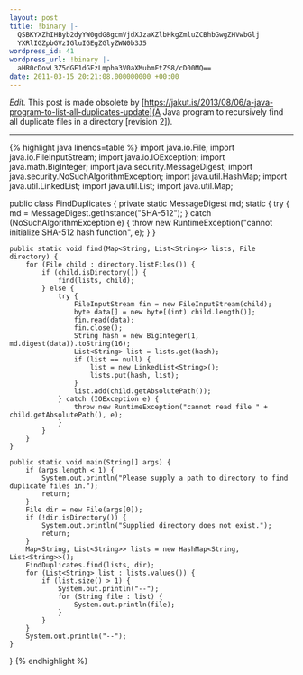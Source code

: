 ```yaml
---
layout: post
title: !binary |-
  QSBKYXZhIHByb2dyYW0gdG8gcmVjdXJzaXZlbHkgZmluZCBhbGwgZHVwbGlj
  YXRlIGZpbGVzIGluIGEgZGlyZWN0b3J5
wordpress_id: 41
wordpress_url: !binary |-
  aHR0cDovL3Z5dGF1dGFzLmpha3V0aXMubmFtZS8/cD00MQ==
date: 2011-03-15 20:21:08.000000000 +00:00
---
```

*Edit.* This post is made obsolete by [https://jakut.is/2013/08/06/a-java-program-to-list-all-duplicates-update](A Java program to recursively find all duplicate files in a directory [revision 2]).

***

{% highlight java linenos=table %}
import java.io.File;
import java.io.FileInputStream;
import java.io.IOException;
import java.math.BigInteger;
import java.security.MessageDigest;
import java.security.NoSuchAlgorithmException;
import java.util.HashMap;
import java.util.LinkedList;
import java.util.List;
import java.util.Map;

public class FindDuplicates {
    private static MessageDigest md;
    static {
        try {
            md = MessageDigest.getInstance("SHA-512");
        } catch (NoSuchAlgorithmException e) {
            throw new RuntimeException("cannot initialize SHA-512 hash function", e);
        }
    }

    public static void find(Map<String, List<String>> lists, File directory) {
        for (File child : directory.listFiles()) {
            if (child.isDirectory()) {
                find(lists, child);
            } else {
                try {
                    FileInputStream fin = new FileInputStream(child);
                    byte data[] = new byte[(int) child.length()];
                    fin.read(data);
                    fin.close();
                    String hash = new BigInteger(1, md.digest(data)).toString(16);
                    List<String> list = lists.get(hash);
                    if (list == null) {
                        list = new LinkedList<String>();
                        lists.put(hash, list);
                    }
                    list.add(child.getAbsolutePath());
                } catch (IOException e) {
                    throw new RuntimeException("cannot read file " + child.getAbsolutePath(), e);
                }
            }
        }
    }

    public static void main(String[] args) {
        if (args.length < 1) {
            System.out.println("Please supply a path to directory to find duplicate files in.");
            return;
        }
        File dir = new File(args[0]);
        if (!dir.isDirectory()) {
            System.out.println("Supplied directory does not exist.");
            return;
        }
        Map<String, List<String>> lists = new HashMap<String, List<String>>();
        FindDuplicates.find(lists, dir);
        for (List<String> list : lists.values()) {
            if (list.size() > 1) {
                System.out.println("--");
                for (String file : list) {
                    System.out.println(file);
                }
            }
        }
        System.out.println("--");
    }

}
{% endhighlight %}
